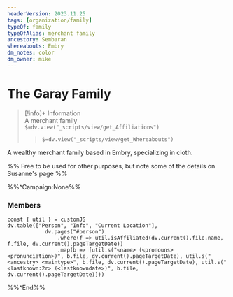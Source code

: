 ```yaml
---
headerVersion: 2023.11.25
tags: [organization/family]
typeOf: family
typeOfAlias: merchant family
ancestory: Sembaran
whereabouts: Embry
dm_notes: color
dm_owner: mike
---
```

# The Garay Family
>[!info]+ Information  
> A merchant family  
> `$=dv.view("_scripts/view/get_Affiliations")`  
>> `$=dv.view("_scripts/view/get_Whereabouts")`

A wealthy merchant family based in Embry, specializing in cloth.

%% Free to be used for other purposes, but note some of the details on Susanne's page %%

%%^Campaign:None%%
### Members

```dataviewjs
const { util } = customJS
dv.table(["Person", "Info", "Current Location"], 
			dv.pages("#person")
				.where(f => util.isAffiliated(dv.current().file.name, f.file, dv.current().pageTargetDate))
				.map(b => [util.s("<name> (<pronouns> <pronunciation>)", b.file, dv.current().pageTargetDate), util.s("<ancestry> <maintype>", b.file, dv.current().pageTargetDate), util.s("<lastknown:2r> (<lastknowndate>)", b.file, dv.current().pageTargetDate)]))
```
%%^End%%